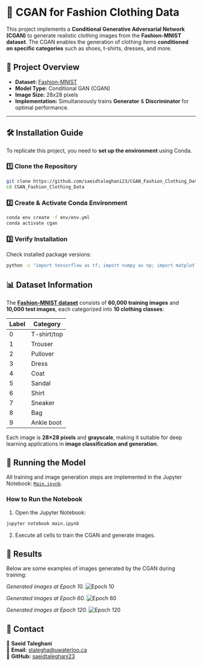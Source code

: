 # 🎨 CGAN for Fashion Clothing Data

This project implements a **Conditional Generative Adversarial Network (CGAN)** to generate realistic clothing images from the **Fashion-MNIST dataset**. The CGAN enables the generation of clothing items **conditioned on specific categories** such as shoes, t-shirts, dresses, and more.

## 📌 Project Overview
- **Dataset:** [Fashion-MNIST](https://github.com/zalandoresearch/fashion-mnist)
- **Model Type:** Conditional GAN (CGAN)
- **Image Size:** 28x28 pixels
- **Implementation:** Simultaneously trains **Generator** & **Discriminator** for optimal performance.

---

## 🛠 Installation Guide

To replicate this project, you need to **set up the environment** using Conda.  

### **1️⃣ Clone the Repository**
```bash
git clone https://github.com/saeidtaleghani23/CGAN_Fashion_Clothing_Data.git
cd CGAN_Fashion_Clothing_Data
```

### **2️⃣ Create & Activate Conda Environment**

```bash
conda env create -f env/env.yml
conda activate cgan
```
### **3️⃣ Verify Installation**
Check installed package versions:

```bash
python -c "import tensorflow as tf; import numpy as np; import matplotlib; print(tf.__version__, np.__version__, matplotlib.__version__)"

```

## 📊 Dataset Information

The **[Fashion-MNIST dataset](https://github.com/zalandoresearch/fashion-mnist)** consists of **60,000 training images** and **10,000 test images**, each categorized into **10 clothing classes**:

| Label | Category      |
|-------|--------------|
| 0     | T-shirt/top  |
| 1     | Trouser      |
| 2     | Pullover     |
| 3     | Dress        |
| 4     | Coat         |
| 5     | Sandal       |
| 6     | Shirt        |
| 7     | Sneaker      |
| 8     | Bag          |
| 9     | Ankle boot   |

Each image is **28×28 pixels** and **grayscale**, making it suitable for deep learning applications in **image classification and generation**.

## 🚀 Running the Model  

All training and image generation steps are implemented in the Jupyter Notebook: [`Main.ipynb`](Main.ipynb).  

### **How to Run the Notebook**  
1. Open the Jupyter Notebook:  
```bash
jupyter notebook main.ipynb
```

2. Execute all cells to train the CGAN and generate images.

## 🎨 Results

Below are some examples of images generated by the CGAN during training:

*Generated images at Epoch 10.*
![Epoch 10](generated_images/epoch_11.png)  

*Generated images at Epoch 60.*
![Epoch 60](generated_images/epoch_61.png)  


*Generated images at Epoch 120.*
![Epoch 120](generated_images/epoch_121.png)  

## 📩 Contact  
👤 **Saeid Taleghani**  
📧 **Email:** [stalegha@uwaterloo.ca](mailto:stalegha@uwaterloo.ca)  
🔗 **GitHub:** [saeidtaleghani23](https://github.com/saeidtaleghani23)  
